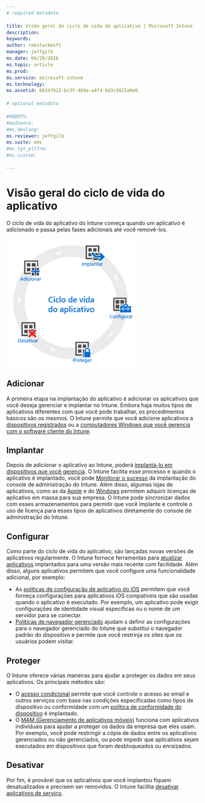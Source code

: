 ```yaml
---
# required metadata

title: Visão geral do ciclo de vida do aplicativo | Microsoft Intune
description:
keywords:
author: robstackmsft
manager: jeffgilb
ms.date: 04/28/2016
ms.topic: article
ms.prod:
ms.service: microsoft-intune
ms.technology:
ms.assetid: 60347012-bc3f-4b9a-a4f4-6d3c5021a6e6

# optional metadata

#ROBOTS:
#audience:
#ms.devlang:
ms.reviewer: jeffgilb
ms.suite: ems
#ms.tgt_pltfrm:
#ms.custom:

---
```


# Visão geral do ciclo de vida do aplicativo

O ciclo de vida do aplicativo do Intune começa quando um aplicativo é adicionado e passa pelas fases adicionais até você removê-los.

![O ciclo de vida do aplicativo](./media/app-lifecycle.png "the Intune app lifecycle")

## Adicionar

A primeira etapa na implantação do aplicativo é adicionar os aplicativos que você deseja gerenciar e implantar no Intune. Embora haja muitos tipos de aplicativos diferentes com que você pode trabalhar, os procedimentos básicos são os mesmos. O Intune permite que você adicione aplicativos a [dispositivos registrados](add-apps-for-mobile-devices-in-microsoft-intune.md) ou a [computadores Windows que você gerencia com o software cliente do Intune](add-apps-for-windows-pcs-in-microsoft-intune.md).

## Implantar

Depois de adicionar o aplicativo ao Intune, poderá [implantá-lo em dispositivos que você gerencia](deploy-apps.md). O Intune facilita esse processo e quando o aplicativo é implantado, você pode [Monitorar o sucesso](monitor-apps-in-microsoft-intune.md) da implantação do console de administração do Intune. Além disso, algumas lojas de aplicativos, como as da [Apple](manage-ios-apps-you-purchased-through-a-volume-purchase-program-with-microsoft-intune.md) e do [Windows](manage-apps-you-purchased-from-the-windows-store-for-business-with-microsoft-intune.md) permitem adquirir licenças de aplicativo em massa para sua empresa. O Intune pode sincronizar dados com esses armazenamentos para permitir que você implante e controle o uso de licença para esses tipos de aplicativos diretamente do console de administração do Intune.

## Configurar

Como parte do ciclo de vida do aplicativo, são lançadas novas versões de aplicativos regularmente. O Intune fornece ferramentas para [atualizar aplicativos](update-apps-using-microsoft-intune.md) implantados para uma versão mais recente com facilidade. Além disso, alguns aplicativos permitem que você configure uma funcionalidade adicional, por exemplo:
- As [políticas de configuração de aplicativo do iOS](configure-ios-apps-with-mobile-app-configuration-policies-in-microsoft-intune.md) permitem que você forneça configurações para aplicativos iOS compatíveis que são usadas quando o aplicativo é executado. Por exemplo, um aplicativo pode exigir configurações de identidade visual específicas ou o nome de um servidor para se conectar.
- [Políticas de navegador gerenciado](manage-internet-access-using-managed-browser-policies.md) ajudam s definir as configurações para o navegador gerenciado do Intune que substitui o navegador padrão do dispositivo e permite que você restrinja os sites que os usuários podem visitar.

## Proteger

O Intune oferece várias maneiras para ajudar a proteger os dados em seus aplicativos. Os principais métodos são:
- O [acesso condicional](restrict-access-to-email-and-o365-services-with-microsoft-intune.md) permite que você controle o acesso ao email e outros serviços com base nas condições especificadas como tipos de dispositivo ou conformidade com um [política de conformidade do dispositivo](introduction-to-device-compliance-policies-in-microsoft-intune.md) é implantado.
- O [MAM (Gerenciamento de aplicativos móveis)](protect-app-data-using-mobile-app-management-policies-with-microsoft-intune.md) funciona com aplicativos individuais para ajudar a proteger os dados da empresa que eles usam. Por exemplo, você pode restringir a cópia de dados entre os aplicativos gerenciados ou não gerenciados, ou pode impedir que aplicativos sejam executados em dispositivos que foram desbloqueados ou enraizados.

## Desativar

Por fim, é provável que os aplicativos que você implantou fiquem desatualizados e precisem ser removidos. O Intune facilita [desativar aplicativos de serviço](retire-apps-using-microsoft-intune.md).


<!--HONumber=May16_HO2-->


